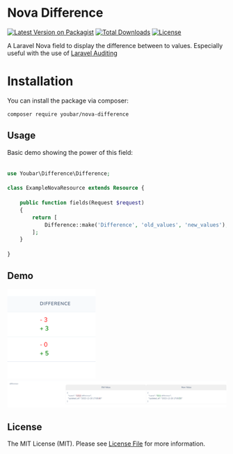 # Nova Difference

[![Latest Version on Packagist](https://img.shields.io/packagist/v/youbar/nova-difference)](https://packagist.org/packages/youbar/nova-difference)
[![Total Downloads](https://img.shields.io/packagist/dt/youbar/nova-difference)](https://packagist.org/packages/youbar/nova-difference)
[![License](https://img.shields.io/packagist/l/youbar/nova-difference)](https://github.com/YouneselBarnoussi/nova-difference/blob/develop/LICENSE)

A Laravel Nova field to display the difference between to values. Especially useful with the use of [Laravel Auditing](https://github.com/owen-it/laravel-auditing)

# Installation

You can install the package via composer:

```
composer require youbar/nova-difference
```

## Usage

Basic demo showing the power of this field:

```php

use Youbar\Difference\Difference;

class ExampleNovaResource extends Resource {

    public function fields(Request $request)
    {
        return [
            Difference::make('Difference', 'old_values', 'new_values'),
        ];
    }

}
```

## Demo

![Index Field](https://github.com/YouneselBarnoussi/nova-difference/blob/develop/assets/index.png)
![Index Field](https://github.com/YouneselBarnoussi/nova-difference/blob/develop/assets/detail.png)

## License

The MIT License (MIT). Please see [License File](https://raw.githubusercontent.com/YouneselBarnoussi/nova-difference/develop/LICENSE) for more information.
